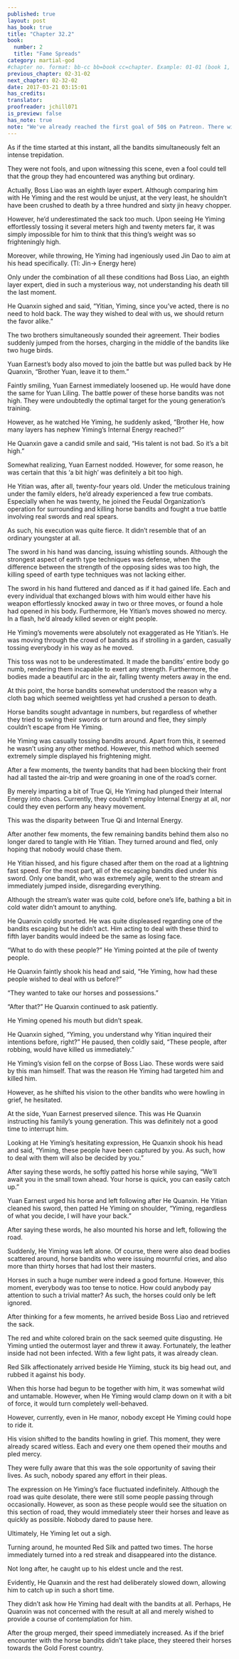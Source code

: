 ```yaml
---
published: true
layout: post
has_book: true
title: "Chapter 32.2"
book:
  number: 2
  title: "Fame Spreads"
category: martial-god
#chapter no. format: bb-cc bb=book cc=chapter. Example: 01-01 (book 1, chapter 1)
previous_chapter: 02-31-02
next_chapter: 02-32-02
date: 2017-03-21 03:15:01 
has_credits:
translator:
proofreader: jchill071
is_preview: false
has_note: true
note: "We've already reached the first goal of 50$ on Patreon. There will be six regular chapters per week from now on- Tuesday to Sunday. This a bonus chapter dedicated to my patrons. Thanks for the support!"
---
```

As if the time started at this instant, all the bandits simultaneously felt an intense trepidation.

They were not fools, and upon witnessing this scene, even a fool could tell that the group they had encountered was anything but ordinary.

Actually, Boss Liao was an eighth layer expert. Although comparing him with He Yiming and the rest would be unjust, at the very least, he shouldn’t have been crushed to death by a three hundred and sixty jin heavy chopper.

However, he’d underestimated the sack too much. Upon seeing He Yiming effortlessly tossing it several meters high and twenty meters far, it was simply impossible for him to think that this thing’s weight was so frighteningly high.

Moreover, while throwing, He Yiming had ingeniously used Jin Dao to aim at his head specifically.
(Tl: Jin-> Energy here)

Only under the combination of all these conditions had Boss Liao, an eighth layer expert, died in such a mysterious way, not understanding his death till the last moment.

He Quanxin sighed and said, “Yitian, Yiming, since you’ve acted, there is no need to hold back. The way they wished to deal with us, we should return the favor alike.”

The two brothers simultaneously sounded their agreement. Their bodies suddenly jumped from the horses, charging in the middle of the bandits like two huge birds.

Yuan Earnest’s body also moved to join the battle but was pulled back by He Quanxin, “Brother Yuan, leave it to them.”

Faintly smiling, Yuan Earnest immediately loosened up. He would have done the same for Yuan Liling. The battle power of these horse bandits was not high. They were undoubtedly the optimal target for the young generation’s training.

However, as he watched He Yiming, he suddenly asked, “Brother He, how many layers has nephew Yiming’s Internal Energy reached?”

He Quanxin gave a candid smile and said, “His talent is not bad. So it’s a bit high.”

Somewhat realizing, Yuan Earnest nodded. However, for some reason, he was certain that this ‘a bit high’ was definitely a bit too high.

He Yitian was, after all, twenty-four years old. Under the meticulous training under the family elders, he’d already experienced a few true combats. Especially when he was twenty, he joined the Feudal Organization’s operation for surrounding and killing horse bandits and fought a true battle involving real swords and real spears.

As such, his execution was quite fierce. It didn’t resemble that of an ordinary youngster at all.

The sword in his hand was dancing, issuing whistling sounds. Although the strongest aspect of earth type techniques was defense, when the difference between the strength of the opposing sides was too high, the killing speed of earth type techniques was not lacking either.

The sword in his hand fluttered and danced as if it had gained life. Each and every individual that exchanged blows with him would either have his weapon effortlessly knocked away in two or three moves, or found a hole had opened in his body. Furthermore, He Yitian’s moves showed no mercy. In a flash, he’d already killed seven or eight people.

He Yiming’s movements were absolutely not exaggerated as He Yitian’s. He was moving through the crowd of bandits as if strolling in a garden, casually tossing everybody in his way as he moved.

This toss was not to be underestimated. It made the bandits’ entire body go numb, rendering them incapable to exert any strength. Furthermore, the bodies made a beautiful arc in the air, falling twenty meters away in the end.

At this point, the horse bandits somewhat understood the reason why a cloth bag which seemed weightless yet had crushed a person to death.

Horse bandits sought advantage in numbers, but regardless of whether they tried to swing their swords or turn around and flee, they simply couldn’t escape from He Yiming.

He Yiming was casually tossing bandits around. Apart from this, it seemed he wasn’t using any other method. However, this method which seemed extremely simple displayed his frightening might.

After a few moments, the twenty bandits that had been blocking their front had all tasted the air-trip and were groaning in one of the road’s corner.

By merely imparting a bit of True Qi, He Yiming had plunged their Internal Energy into chaos. Currently, they couldn’t employ Internal Energy at all, nor could they even perform any heavy movement.

This was the disparity between True Qi and Internal Energy.

After another few moments, the few remaining bandits behind them also no longer dared to tangle with He Yitian. They turned around and fled, only hoping that nobody would chase them.

He Yitian hissed, and his figure chased after them on the road at a lightning fast speed. For the most part, all of the escaping bandits died under his sword. Only one bandit, who was extremely agile, went to the stream and immediately jumped inside, disregarding everything.

Although the stream’s water was quite cold, before one’s life, bathing a bit in cold water didn’t amount to anything.

He Quanxin coldly snorted. He was quite displeased regarding one of the bandits escaping but he didn’t act. Him acting to deal with these third to fifth layer bandits would indeed be the same as losing face.

“What to do with these people?” He Yiming pointed at the pile of twenty people.

He Quanxin faintly shook his head and said, “He Yiming, how had these people wished to deal with us before?”

“They wanted to take our horses and possessions.”

“After that?” He Quanxin continued to ask patiently.

He Yiming opened his mouth but didn’t speak.

He Quanxin sighed, “Yiming, you understand why Yitian inquired their intentions before, right?” He paused, then coldly said, “These people, after robbing, would have killed us immediately.”

He Yiming’s vision fell on the corpse of Boss Liao. These words were said by this man himself. That was the reason He Yiming had targeted him and killed him.

However, as he shifted his vision to the other bandits who were howling in grief, he hesitated.

At the side, Yuan Earnest preserved silence. This was He Quanxin instructing his family’s young generation. This was definitely not a good time to interrupt him.

Looking at He Yiming’s hesitating expression, He Quanxin shook his head and said, “Yiming, these people have been captured by you. As such, how to deal with them will also be decided by you.”

After saying these words, he softly patted his horse while saying, “We’ll await you in the small town ahead. Your horse is quick, you can easily catch up.”

Yuan Earnest urged his horse and left following after He Quanxin. He Yitian cleaned his sword, then patted He Yiming on shoulder, “Yiming, regardless of what you decide, I will have your back.”

After saying these words, he also mounted his horse and left, following the road.

Suddenly, He Yiming was left alone. Of course, there were also dead bodies scattered around, horse bandits who were issuing mournful cries, and also more than thirty horses that had lost their masters.

Horses in such a huge number were indeed a good fortune. However, this moment, everybody was too tense to notice. How could anybody pay attention to such a trivial matter? As such, the horses could only be left ignored.

After thinking for a few moments, he arrived beside Boss Liao and retrieved the sack.

The red and white colored brain on the sack seemed quite disgusting. He Yiming untied the outermost layer and threw it away. Fortunately, the leather inside had not been infected. With a few light pats, it was already clean.

Red Silk affectionately arrived beside He Yiiming, stuck its big head out, and rubbed it against his body.

When this horse had begun to be together with him, it was somewhat wild and untamable. However, when He Yiming would clamp down on it with a bit of force, it would turn completely well-behaved.

However, currently, even in He manor, nobody except He Yiming could hope to ride it.

His vision shifted to the bandits howling in grief. This moment, they were already scared witless. Each and every one them opened their mouths and pled mercy.

They were fully aware that this was the sole opportunity of saving their lives. As such, nobody spared any effort in their pleas.

The expression on He Yiming’s face fluctuated indefinitely. Although the road was quite desolate, there were still some people passing through occasionally. However, as soon as these people would see the situation on this section of road, they would immediately steer their horses and leave as quickly as possible. Nobody dared to pause here.

Ultimately, He Yiming let out a sigh.

Turning around, he mounted Red Silk and patted two times. The horse immediately turned into a red streak and disappeared into the distance.

Not long after, he caught up to his eldest uncle and the rest.

Evidently, He Quanxin and the rest had deliberately slowed down, allowing him to catch up in such a short time.

They didn’t ask how He Yiming had dealt with the bandits at all. Perhaps, He Quanxin was not concerned with the result at all and merely wished to provide a course of contemplation for him.

After the group merged, their speed immediately increased. As if the brief encounter with the horse bandits didn’t take place, they steered their horses towards the Gold Forest country.




